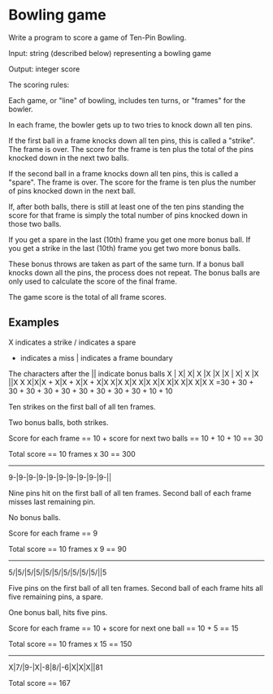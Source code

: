 Bowling game
============

Write a program to score a game of Ten-Pin Bowling.

Input: string (described below) representing a bowling game

Output: integer score

The scoring rules:

Each game, or "line" of bowling, includes ten turns, or "frames" for the bowler. 

In each frame, the bowler gets up to two tries to knock down all ten pins. 

If the first ball in a frame knocks down all ten pins, this is called a "strike". The frame is over. The score for the frame is ten plus the total of the pins knocked down in the next two balls.

If the second ball in a frame knocks down all ten pins, this is called a "spare". The frame is over. The score for the frame is ten plus the number of pins knocked down in the next ball. 

If, after both balls, there is still at least one of the ten pins standing the score for that frame is simply the total number of pins knocked down in those two balls.

If you get a spare in the last (10th) frame you get one more bonus ball. If you get a strike in the last (10th) frame you get two more bonus balls.

These bonus throws are taken as part of the same turn. If a bonus ball knocks down all the pins, the process does not repeat. The bonus balls are only used to calculate the score of the final frame.

The game score is the total of all frame scores.

Examples
--------
X indicates a strike
/ indicates a spare
- indicates a miss
| indicates a frame boundary

The characters after the || indicate bonus balls
X  |    X|    X|   X  |X   |X  |X  |  X|  X  |X ||X   X
X|X|X + X|X + X|X + X|X  X|X  X|X  X|X  X|X X|X  X|X X|X X
=30  + 30  + 30  + 30  + 30 + 30 + 30 + 30 + 30 + 30 + 10 + 10


Ten strikes on the first ball of all ten frames.

Two bonus balls, both strikes.

Score for each frame == 10 + score for next two balls == 10 + 10 + 10 == 30

Total score == 10 frames x 30 == 300

------

9-|9-|9-|9-|9-|9-|9-|9-|9-|9-||

Nine pins hit on the first ball of all ten frames. Second ball of each frame misses last remaining pin.

No bonus balls.

Score for each frame == 9

Total score == 10 frames x 9 == 90

------

5/|5/|5/|5/|5/|5/|5/|5/|5/|5/||5

Five pins on the first ball of all ten frames. Second ball of each frame hits all five remaining pins, a spare.

One bonus ball, hits five pins.

Score for each frame == 10 + score for next one ball == 10 + 5 == 15

Total score == 10 frames x 15 == 150

------

X|7/|9-|X|-8|8/|-6|X|X|X||81

Total score == 167